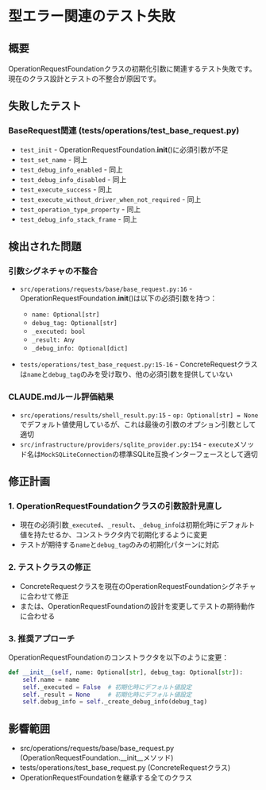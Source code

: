 # 型エラー関連のテスト失敗

## 概要
OperationRequestFoundationクラスの初期化引数に関連するテスト失敗です。現在のクラス設計とテストの不整合が原因です。

## 失敗したテスト

### BaseRequest関連 (tests/operations/test_base_request.py)
- `test_init` - OperationRequestFoundation.__init__()に必須引数が不足
- `test_set_name` - 同上
- `test_debug_info_enabled` - 同上
- `test_debug_info_disabled` - 同上
- `test_execute_success` - 同上
- `test_execute_without_driver_when_not_required` - 同上
- `test_operation_type_property` - 同上
- `test_debug_info_stack_frame` - 同上

## 検出された問題

### 引数シグネチャの不整合
- `src/operations/requests/base/base_request.py:16` - OperationRequestFoundation.__init__()は以下の必須引数を持つ：
  - `name: Optional[str]`
  - `debug_tag: Optional[str]`
  - `_executed: bool`
  - `_result: Any`
  - `_debug_info: Optional[dict]`

- `tests/operations/test_base_request.py:15-16` - ConcreteRequestクラスは`name`と`debug_tag`のみを受け取り、他の必須引数を提供していない

### CLAUDE.mdルール評価結果
- `src/operations/results/shell_result.py:15` - `op: Optional[str] = None`でデフォルト値使用しているが、これは最後の引数のオプション引数として適切
- `src/infrastructure/providers/sqlite_provider.py:154` - `execute`メソッド名は`MockSQLiteConnection`の標準SQLite互換インターフェースとして適切

## 修正計画

### 1. OperationRequestFoundationクラスの引数設計見直し
- 現在の必須引数`_executed`、`_result`、`_debug_info`は初期化時にデフォルト値を持たせるか、コンストラクタ内で初期化するように変更
- テストが期待する`name`と`debug_tag`のみの初期化パターンに対応

### 2. テストクラスの修正
- ConcreteRequestクラスを現在のOperationRequestFoundationシグネチャに合わせて修正
- または、OperationRequestFoundationの設計を変更してテストの期待動作に合わせる

### 3. 推奨アプローチ
OperationRequestFoundationのコンストラクタを以下のように変更：
```python
def __init__(self, name: Optional[str], debug_tag: Optional[str]):
    self.name = name
    self._executed = False  # 初期化時にデフォルト値設定
    self._result = None     # 初期化時にデフォルト値設定
    self.debug_info = self._create_debug_info(debug_tag)
```

## 影響範囲
- src/operations/requests/base/base_request.py (OperationRequestFoundation.__init__メソッド)
- tests/operations/test_base_request.py (ConcreteRequestクラス)
- OperationRequestFoundationを継承する全てのクラス